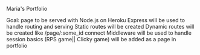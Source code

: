 Maria's Portfolio

Goal: page to be served with Node.js on Heroku
      Express will be used to handle routing and serving
      Static routes will be created
      Dynamic routes will be created like /page/:some_id
      connect Middleware will be used to handle session basics
      (RPS game|| Clicky game) will be added as a page in portfolio